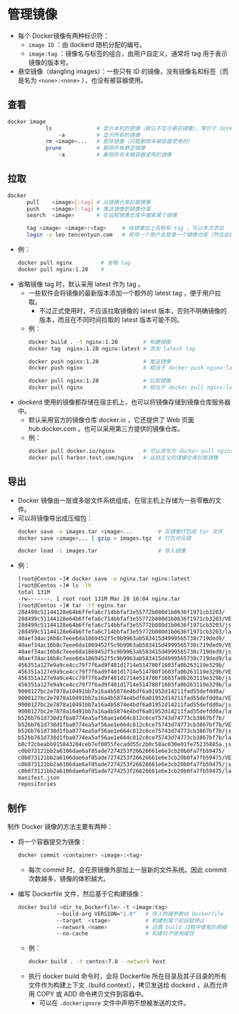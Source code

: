 # 管理镜像

- 每个 Docker镜像有两种标识符：
  - `image ID` ：由 dockerd 随机分配的编号。
  - `image:tag` ：镜像名与标签的组合，由用户自定义，通常将 tag 用于表示镜像的版本号。
- 悬空镜像（dangling images）：一些只有 ID 的镜像，没有镜像名和标签（而是名为 `<none>:<none>` ），也没有被容器使用。

## 查看

```sh
docker image
            ls              # 显示本机的镜像（默认不显示悬空镜像）。等价于 docker images 命令
                -a          # 显示所有的镜像
            rm <image>...   # 删除镜像（只能删除未被容器使用的）
            prune           # 删除所有悬空镜像
                -a          # 删除所有未被容器使用的镜像
```

## 拉取

```sh
docker
      pull    <image>[:tag] # 从镜像仓库拉取镜像
      push    <image>[:tag] # 推送镜像到镜像仓库
      search  <image>       # 在远程镜像仓库中搜索某个镜像

      tag <image> <image>:<tag>     # 给镜像加上名称和 tag ，可以多次添加
      login -u leo tencentyun.com   # 使用一个用户名登录一个镜像仓库（然后会提示输入密码）
```
- 例：
  ```sh
  docker pull nginx         # 省略 tag
  docker pull nginx:1.20    # 
  ```
- 省略镜像 tag 时，默认采用 latest 作为 tag 。
  - 一些软件会将镜像的最新版本添加一个额外的 latest tag ，便于用户拉取。
    - 不过正式使用时，不应该拉取镜像的 latest 版本，否则不明确镜像的版本，而且在不同时间拉取的 latest 版本可能不同。
  - 例：
    ```sh
    docker build . -t nginx:1.20        # 构建镜像
    docker tag  nginx:1.20 nginx:latest # 添加 latest tag

    docker push nginx:1.20              # 推送镜像
    docker push nginx                   # 相当于 docker push nginx:latest

    docker pull nginx:1.20              # 拉取镜像
    docker pull nginx                   # 相当于 docker pull nginx:latest
    ```
- dockerd 使用的镜像都存储在宿主机上，也可以将镜像存储到镜像仓库服务器中。
  - 默认采用官方的镜像仓库 docker.io ，它还提供了 Web 页面 hub.docker.com 。也可以采用第三方提供的镜像仓库。
  - 例：
    ```sh
    docker pull docker.io/nginx         # 可以简写为 docker pull nginx
    docker pull harbor.test.com/nginx   # 从自定义的镜像仓库拉取镜像
    ```

## 导出

- Docker 镜像由一层或多层文件系统组成，在宿主机上存储为一些零散的文件。
- 可以将镜像导出成压缩包：
  ```sh
  docker save -o images.tar <image>...        # 将镜像打包成 tar 文件
  docker save <image>... | gzip > images.tgz  # 打包并压缩

  docker load -i images.tar                   # 导入镜像
  ```
- 例：
  ```sh
  [root@Centos ~]# docker save -o nginx.tar nginx:latest
  [root@Centos ~]# ls -lh
  total 131M
  -rw-------. 1 root root 131M Mar 28 16:04 nginx.tar
  [root@Centos ~]# tar -tf nginx.tar
  28d499c51144128e64b6ffefa6c714bbfaf3e55772b080d1b0636f1971cb3203/           # 每个目录对应一层 layer
  28d499c51144128e64b6ffefa6c714bbfaf3e55772b080d1b0636f1971cb3203/VERSION
  28d499c51144128e64b6ffefa6c714bbfaf3e55772b080d1b0636f1971cb3203/json
  28d499c51144128e64b6ffefa6c714bbfaf3e55772b080d1b0636f1971cb3203/layer.tar  # layer 包含的文件
  40aef34ac16b8c7eee6da1869452f5c9b9963ab583415d4999565738c719ded9/
  40aef34ac16b8c7eee6da1869452f5c9b9963ab583415d4999565738c719ded9/VERSION
  40aef34ac16b8c7eee6da1869452f5c9b9963ab583415d4999565738c719ded9/json
  40aef34ac16b8c7eee6da1869452f5c9b9963ab583415d4999565738c719ded9/layer.tar
  456351a127e9a9ce4cc79f7f6ad9f401d1714e514780f1603fa0b263119e329b/
  456351a127e9a9ce4cc79f7f6ad9f401d1714e514780f1603fa0b263119e329b/VERSION
  456351a127e9a9ce4cc79f7f6ad9f401d1714e514780f1603fa0b263119e329b/json
  456351a127e9a9ce4cc79f7f6ad9f401d1714e514780f1603fa0b263119e329b/layer.tar
  9000127bc2e7878a10491bb7a16a4b5874e4bdf6a01952d14211fad55defdd0a/
  9000127bc2e7878a10491bb7a16a4b5874e4bdf6a01952d14211fad55defdd0a/VERSION
  9000127bc2e7878a10491bb7a16a4b5874e4bdf6a01952d14211fad55defdd0a/json
  9000127bc2e7878a10491bb7a16a4b5874e4bdf6a01952d14211fad55defdd0a/layer.tar
  b526b761d738d1fba0774ea5af56ae1e664c812c6ce75743d74773cb3867bf7b/
  b526b761d738d1fba0774ea5af56ae1e664c812c6ce75743d74773cb3867bf7b/VERSION
  b526b761d738d1fba0774ea5af56ae1e664c812c6ce75743d74773cb3867bf7b/json
  b526b761d738d1fba0774ea5af56ae1e664c812c6ce75743d74773cb3867bf7b/layer.tar
  b8cf2cbeabb915843204ceb7ef0055fecadd55c2b0c58ac030e01fe75235885a.json
  c0b073121bb2a6106dae6af85ade7274253f26626661e6e3cb20b0fa7fb59475/
  c0b073121bb2a6106dae6af85ade7274253f26626661e6e3cb20b0fa7fb59475/VERSION
  c0b073121bb2a6106dae6af85ade7274253f26626661e6e3cb20b0fa7fb59475/json
  c0b073121bb2a6106dae6af85ade7274253f26626661e6e3cb20b0fa7fb59475/layer.tar
  manifest.json                                                               # 镜像的配置文件，记录了镜像名、各个 layer 的位置
  repositories
  ```

## 制作

制作 Docker 镜像的方法主要有两种：
- 将一个容器提交为镜像：
    ```sh
    docker commit <container> <image>:<tag>
    ```
  - 每次 commit 时，会在原镜像外部加上一层新的文件系统。因此 commit 次数越多，镜像的体积越大。

- 编写 Dockerfile 文件，然后基于它构建镜像：
    ```sh
    docker build <dir_to_Dockerfile> -t <image:tag>
                --build-arg VERSION="1.0"   # 传入构建参数给 Dockerfile
                --target  <stage>           # 构建到某个阶段就停止
                --network <name>            # 设置 build 过程中使用的网络
                --no-cache                  # 构建时不使用缓存
    ```
  - 例：
    ```sh
    docker build . -t centos:7.0 --network host
    ```
  - 执行 docker build 命令时，会将 Dockerfile 所在目录及其子目录的所有文件作为构建上下文（build context），拷贝发送给 dockerd ，从而允许用 COPY 或 ADD 命令拷贝文件到容器中。
    - 可以在 `.dockerignore` 文件中声明不想被发送的文件。
